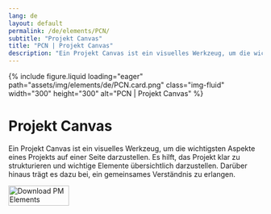 ```yaml
---
lang: de
layout: default
permalink: /de/elements/PCN/
subtitle: "Projekt Canvas"
title: "PCN | Projekt Canvas"
description: "Ein Projekt Canvas ist ein visuelles Werkzeug, um die wichtigsten Aspekte eines Projekts auf einer Seite darzustellen. Es hilft, das Projekt klar zu strukturieren und wichtige Elemente übersichtlich darzustellen. Darüber hinaus trägt es dazu bei, ein gemeinsames Verständnis zu erlangen."
---
```


{% include figure.liquid loading="eager" path="assets/img/elements/de/PCN.card.png" class="img-fluid" width="300" height="300" alt="PCN | Projekt Canvas" %}

# Projekt Canvas

Ein Projekt Canvas ist ein visuelles Werkzeug, um die wichtigsten Aspekte eines Projekts auf einer Seite darzustellen. Es hilft, das Projekt klar zu strukturieren und wichtige Elemente übersichtlich darzustellen. Darüber hinaus trägt es dazu bei, ein gemeinsames Verständnis zu erlangen.

<a href="https://apps.apple.com/app/apple-store/id6738084498?pt=127441684&ct=website&mt=8">
  <img src="{{ "assets/img/en/appstore.png" | relative_url }}" width="120" height="40" alt="Download PM Elements">
</a>
